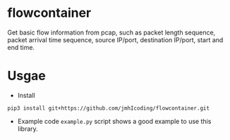 # flowcontainer
Get basic flow information from pcap, such as packet length sequence, packet arrival time sequence, source IP/port, destination IP/port, start and end time.
# Usgae
- Install
```
pip3 install git+https://github.com/jmhIcoding/flowcontainer.git
```
- Example code
`example.py` script shows a good example to use this library. 
